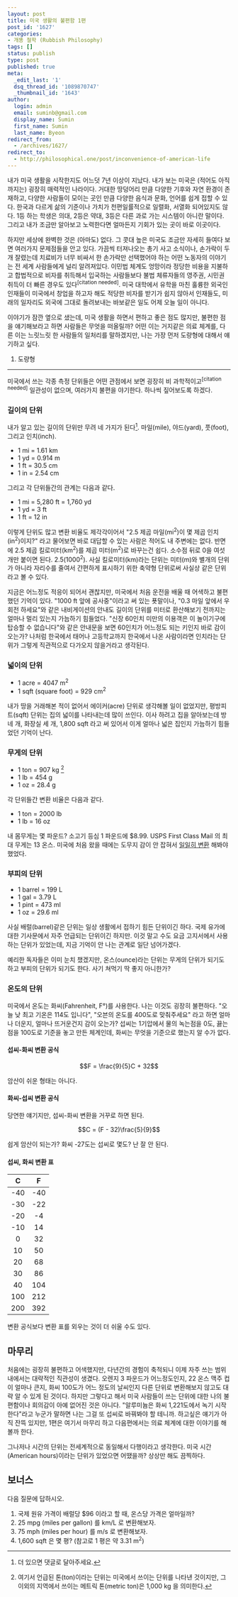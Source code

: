 ```yaml
---
layout: post
title: 미국 생활의 불편함 1편
post_id: '1627'
categories:
- 개똥 철학 (Rubbish Philosophy)
tags: []
status: publish
type: post
published: true
meta:
  _edit_last: '1'
  dsq_thread_id: '1089870747'
  _thumbnail_id: '1643'
author:
  login: admin
  email: suminb@gmail.com
  display_name: Sumin
  first_name: Sumin
  last_name: Byeon
redirect_from:
  - /archives/1627/
redirect_to:
  - http://philosophical.one/post/inconvenience-of-american-life
---
```

내가 미국 생활을 시작한지도 어느덧 7년 이상이 지났다. 내가 보는 미국은 (적어도 아직까지는) 굉장히 매력적인 나라이다. 거대한 땅덩어리 만큼 다양한 기후와 자연 환경이 존재하고, 다양한 사람들이 모이는 곳인 만큼 다양한 음식과 문화, 언어를 쉽게 접할 수 있다. 한국과 다르게 삶의 기준이나 가치가 천편일률적으로 일렬화, 서열화 되어있지도 않다. 1등 하는 학생은 의대, 2등은 약대, 3등은 다른 과로 가는 시스템이 아니란 말이다. 그리고 내가 조금만 알아보고 노력한다면 얼마든지 기회가 있는 곳이 바로 이곳이다.

하지만 세상에 완벽한 것은 (아마도) 없다. 그 콧대 높은 미국도 조금만 자세히 들여다 보면 여러가지 문제점들을 안고 있다. 가끔씩 터져나오는 총기 사고 소식이나, 손가락이 두 개 잘렸는데 치료비가 너무 비싸서 한 손가락만 선택했어야 하는 어떤 노동자의 이야기는 전 세계 사람들에게 널리 알려져있다. 이민법 체계도 엉망이라 정당한 비용을 지불하고 합법적으로 비자를 취득해서 입국하는 사람들보다 불법 체류자들의 영주권, 시민권 취득이 더 빠른 경우도 있다<sup>[citation needed]</sup>. 미국 대학에서 유학을 마친 훌륭한 외국인 인재들이 미국에서 창업을 하고자 해도 적당한 비자를 받기가 쉽지 않아서 인재들도, 미래의 일자리도 외국에 그대로 돌려보내는 바보같은 일도 어제 오늘 일이 아니다.

이야기가 잠깐 옆으로 샜는데, 미국 생활을 하면서 편하고 좋은 점도 많지만, 불편한 점을 얘기해보라고 하면 사람들은 무엇을 떠올릴까? 어떤 이는 거지같은 의료 체계를, 다른 이는 느릿느릿 한 사람들의 일처리를 말하겠지만, 나는 가장 먼저 도량형에 대해서 얘기하고 싶다.

1. 도량형
---------

미국에서 쓰는 각종 측정 단위들은 어떤 관점에서 보면 굉장히 비 과학적이고<sup>[citation needed]</sup> 일관성이 없으며, 여러가지 불편을 야기한다. 하나씩 짚어보도록 하겠다.

### 길이의 단위

내가 알고 있는 길이의 단위만 무려 네 가지가 된다[^1]. 마일(mile), 야드(yard), 풋(foot), 그리고 인치(inch).

* 1 mi = 1.61 km
* 1 yd = 0.914 m
* 1 ft = 30.5 cm
* 1 in = 2.54 cm

그리고 각 단위들간의 관계는 다음과 같다.

* 1 mi = 5,280 ft = 1,760 yd
* 1 yd = 3 ft
* 1 ft = 12 in

이렇게 단위도 많고 변환 비율도 제각각이어서 "2.5 제곱 마일(mi<sup>2</sup>)이 몇 제곱 인치(in<sup>2</sup>)이지?" 라고 물어보면 바로 대답할 수 있는 사람은 적어도 내 주변에는 없다. 반면에 2.5 제곱 킬로미터(km<sup>2</sup>)를 제곱 미터(m<sup>2</sup>)로 바꾸는건 쉽다. 소수점 뒤로 0을 여섯개만 붙이면 된다. 2.5(1000<sup>2</sup>). 사실 킬로미터(km)라는 단위는 미터(m)와 별개의 단위가 아니라 자리수를 줄여서 간편하게 표시하기 위한 축약형 단위로써 사실상 같은 단위라고 볼 수 있다.

지금은 어느정도 적응이 되어서 괜찮지만, 미국에서 처음 운전을 배울 때 어색하고 불편했던 기억이 있다. "1000 ft 앞에 공사중"이라고 써 있는 푯말이나, "0.3 마일 앞에서 우회전 하세요"와 같은 내비게이션의 안내도 길이의 단위를 미터로 환산해보기 전까지는 얼마나 멀리 있는지 가늠하기 힘들었다. "신장 60인치 미만의 이용객은 이 놀이기구에 탑승할 수 없습니다"와 같은 안내문을 보면 60인치가 어느정도 되는 키인지 바로 감이 오는가? 나처럼 한국에서 태어나 고등학교까지 한국에서 나온 사람이라면 인치라는 단위가 그렇게 직관적으로 다가오지 않을거라고 생각된다.

### 넓이의 단위

* 1 acre = 4047 m<sup>2</sup>
* 1 sqft (square foot) = 929 cm<sup>2</sup>

내가 땅을 거래해본 적이 없어서 에이커(acre) 단위로 생각해볼 일이 없었지만, 평방피트(sqft) 단위는 집의 넓이를 나타내는데 많이 쓰인다. 이사 하려고 집을 알아보는데 방 네 개, 화장실 세 개, 1,800 sqft 라고 써 있어서 이게 얼마나 넓은 집인지 가늠하기 힘들었던 기억이 난다.

### 무게의 단위

* 1 ton = 907 kg [^ton]
* 1 lb = 454 g
* 1 oz = 28.4 g

각 단위들간 변환 비율은 다음과 같다.

* 1 ton = 2000 lb
* 1 lb = 16 oz

내 몸무게는 몇 파운드? 소고기 등심 1 파운드에 $8.99. USPS First Class Mail 의 최대 무게는 13 온스. 미국에 처음 왔을 때에는 도무지 감이 안 잡혀서 [일일히 변환](http://www.google.com/search?q=13+oz+to+g) 해봐야 했었다.

### 부피의 단위

* 1 barrel = 199 L
* 1 gal = 3.79 L
* 1 pint = 473 ml
* 1 oz = 29.6 ml

사실 배럴(barrel)같은 단위는 일상 생활에서 접하기 힘든 단위이긴 하다. 국제 유가에 대한 기사문에서 자주 언급되는 단위이긴 하지만. 이것 말고 수도 요금 고지서에서 사용하는 단위가 있었는데, 지금 기억이 안 나는 관계로 일단 넘어가겠다.

예리한 독자들은 이미 눈치 챘겠지만, 온스(ounce)라는 단위는 무게의 단위가 되기도 하고 부피의 단위가 되기도 한다. 사기 쳐먹기 딱 좋지 아니한가?

### 온도의 단위

미국에서 온도는 화씨(Fahrenheit, F&deg;)를 사용한다. 나는 이것도 굉장히 불편하다. "오늘 낮 최고 기온은 114도 입니다", "오븐의 온도를 400도로 맞춰주세요" 라고 하면 얼마나 더운지, 얼마나 뜨거운건지 감이 오는가? 섭씨는 1기압에서 물의 녹는점을 0도, 끓는점을 100도로 기준을 놓고 만든 체계인데, 화씨는 무엇을 기준으로 했는지 알 수가 없다.

#### 섭씨-화씨 변환 공식

$$F = \frac{9}{5}C + 32$$

암산이 쉬운 형태는 아니다.

#### 화씨-섭씨 변환 공식

당연한 얘기지만, 섭씨-화씨 변환을 거꾸로 하면 된다.

$$C = (F - 32)\frac{5}{9}$$

쉽게 암산이 되는가? 화씨 -27도는 섭씨로 몇도? 난 잘 안 된다.

#### 섭씨, 화씨 변환 표

|  C  |  F  |
|:---:|:---:|
| -40 | -40 |
| -30 | -22 |
| -20 |  -4 |
| -10 |  14 |
|   0 |  32 |
|  10 |  50 |
|  20 |  68 |
|  30 |  86 |
|  40 | 104 |
| 100 | 212 |
| 200 | 392 |

변환 공식보다 변환 표를 외우는 것이 더 쉬울 수도 있다.

마무리
------

처음에는 굉장히 불편하고 어색했지만, 다년간의 경험이 축적되니 이제 자주 쓰는 범위 내에서는 대략적인 직관성이 생겼다. 오렌지 3 파운드가 어느정도인지, 22 온스 맥주 컵이 얼마나 큰지, 화씨 100도가 어느 정도의 날씨인지 다른 단위로 변환해보지 않고도 대략 알 수 있게 된 것이다. 하지만 그렇다고 해서 미국 사람들이 쓰는 단위에 대한 나의 불편함이나 회의감이 아예 없어진 것은 아니다. "알루미늄은 화씨 1,221도에서 녹기 시작한다"라고 누군가 말하면 나는 그걸 또 섭씨로 바꿔봐야 할 테니까. 하고싶은 얘기가 아직 잔뜩 있지만, 1편은 여기서 마무리 하고 다음편에서는 의료 체계에 대한 이야기를 해볼까 한다.

그나저나 시간의 단위는 전세계적으로 동일해서 다행이라고 생각한다. 미국 시간(American hours)이라는 단위가 있었으면 어땠을까? 상상만 해도 끔찍하다.

보너스
------

다음 질문에 답하시오.

1. 국제 원유 가격이 배럴당 $96 이라고 할 때, 온스당 가격은 얼마일까?
1. 25 mpg (miles per gallon) 를 km/L 로 변환해보자.
1. 75 mph (miles per hour) 를 m/s 로 변환해보자.
1. 1,600 sqft 은 몇 평? (참고로 1 평은 약 3.31 m<sup>2</sup>)

[^1]: 더 있으면 댓글로 달아주세요.
[^ton]: 여기서 언급된 톤(ton)이라는 단위는 미국에서 쓰이는 단위를 나타낸 것이지만, 그 이외의 지역에서 쓰이는 메트릭 톤(metric ton)은 1,000 kg 을 의미한다.

